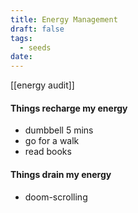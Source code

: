 ```yaml
---
title: Energy Management
draft: false
tags:
  - seeds
date:
---
```


[[energy audit]]
#### Things recharge my energy
- dumbbell 5 mins
- go for a walk
- read books
#### Things drain my energy
- doom-scrolling
